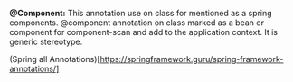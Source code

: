 **@Component:** This annotation use on class for mentioned as a spring components. @component annotation on class marked as a bean or component for component-scan and add to the application context. It is generic stereotype.

(Spring all Annotations)[https://springframework.guru/spring-framework-annotations/]

